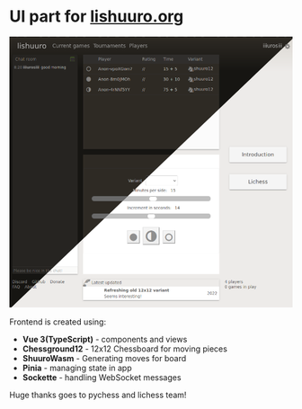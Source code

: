 # UI part for [lishuuro.org](https://www.lishuuro.org)

<img src="index.png" alt="Lishuuro homepage" title="Lishuuro comes with light and dark theme, this screenshot shows both." />

Frontend is created using:
- **Vue 3(TypeScript)**  - components and views
- **Chessground12** - 12x12 Chessboard for moving pieces
- **ShuuroWasm** - Generating moves for board
- **Pinia** - managing state in app
- **Sockette** - handling WebSocket messages 

Huge thanks goes to pychess and lichess team!
